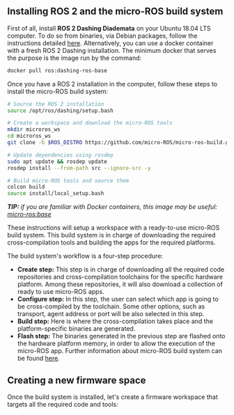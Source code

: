 ## Installing ROS 2 and the micro-ROS build system

First of all, install **ROS 2 Dashing Diademata** on your Ubuntu 18.04 LTS computer.
To do so from binaries, via Debian packages, follow the instructions detailed
[here](https://index.ros.org/doc/ros2/Installation/Dashing/Linux-Install-Debians/).
Alternatively, you can use a docker container with a fresh ROS 2 Dashing installation. The minimum docker that serves
the purpose is the image run by the command:

```bash
docker pull ros:dashing-ros-base
```

Once you have a ROS 2 installation in the computer, follow these steps to install the micro-ROS build system:

```bash
# Source the ROS 2 installation
source /opt/ros/dashing/setup.bash

# Create a workspace and download the micro-ROS tools
mkdir microros_ws
cd microros_ws
git clone -b $ROS_DISTRO https://github.com/micro-ROS/micro-ros-build.git src/micro-ros-build

# Update dependencies using rosdep
sudo apt update && rosdep update
rosdep install --from-path src --ignore-src -y

# Build micro-ROS tools and source them
colcon build
source install/local_setup.bash
```

***TIP:** if you are familiar with Docker containers, this image may be useful:
[micro-ros:base](https://github.com/micro-ROS/docker/blob/dashing/base/Dockerfile)*

These instructions will setup a workspace with a ready-to-use micro-ROS build system.
This build system is in charge of downloading the required cross-compilation tools and building the apps for the
required platforms.

The build system's workflow is a four-step procedure:

* **Create step:** This step is in charge of downloading all the required code repositories and cross-compilation
  toolchains for the specific hardware platform. Among these repositories, it will also download a collection of ready
  to use micro-ROS apps.
* **Configure step:** In this step, the user can select which app is going to be cross-compiled by the toolchain.
  Some other options, such as transport, agent address or port will be also selected in this step.
* **Build step:** Here is where the cross-compilation takes place and the platform-specific binaries are generated.
* **Flash step:** The binaries generated in the previous step are flashed onto the hardware platform memory,
  in order to allow the execution of the micro-ROS app.
Further information about micro-ROS build system can be found
[here](https://github.com/micro-ROS/micro-ros-build/tree/dashing/micro_ros_setup).

## Creating a new firmware space

Once the build system is installed, let's create a firmware workspace that targets all the required code and tools: